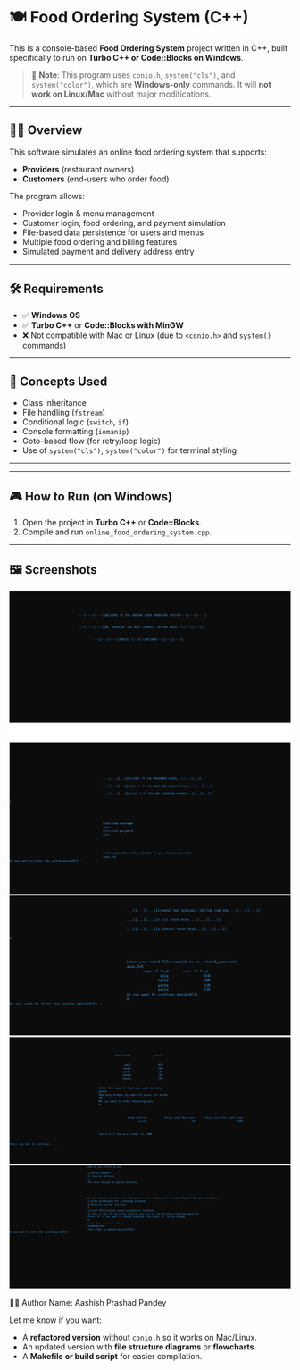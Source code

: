 # 🍽️ Food Ordering System (C++)

This is a console-based **Food Ordering System** project written in C++, built specifically to run on **Turbo C++ or Code::Blocks on Windows**.

> 🚨 **Note**: This program uses `conio.h`, `system("cls")`, and `system("color")`, which are **Windows-only** commands. It will **not work on Linux/Mac** without major modifications.

---

## 👨‍🍳 Overview

This software simulates an online food ordering system that supports:

- **Providers** (restaurant owners)
- **Customers** (end-users who order food)

The program allows:
- Provider login & menu management
- Customer login, food ordering, and payment simulation
- File-based data persistence for users and menus
- Multiple food ordering and billing features
- Simulated payment and delivery address entry

---

## 🛠️ Requirements

- ✅ **Windows OS**
- ✅ **Turbo C++** or **Code::Blocks with MinGW**
- ❌ Not compatible with Mac or Linux (due to `<conio.h>` and `system()` commands)

---

## 🧠 Concepts Used

- Class inheritance
- File handling (`fstream`)
- Conditional logic (`switch`, `if`)
- Console formatting (`iomanip`)
- Goto-based flow (for retry/loop logic)
- Use of `system("cls")`, `system("color")` for terminal styling

---


---

## 🎮 How to Run (on Windows)

1. Open the project in **Turbo C++** or **Code::Blocks**.
2. Compile and run `online_food_ordering_system.cpp`.

---

## 🖼️ Screenshots 


![Start Screen](screenshots/startScreen.png)
![Registration](screenshots/newRegistration.png)
![Menu](screenshots/menu.png)
![Ordering](screenshots/orderingScreen.png)
![Payment](screenshots/paymentMenu.png)



👨‍🎓 Author
Name: Aashish Prashad Pandey



Let me know if you want:

- A **refactored version** without `conio.h` so it works on Mac/Linux.
- An updated version with **file structure diagrams** or **flowcharts**.
- A **Makefile or build script** for easier compilation.

